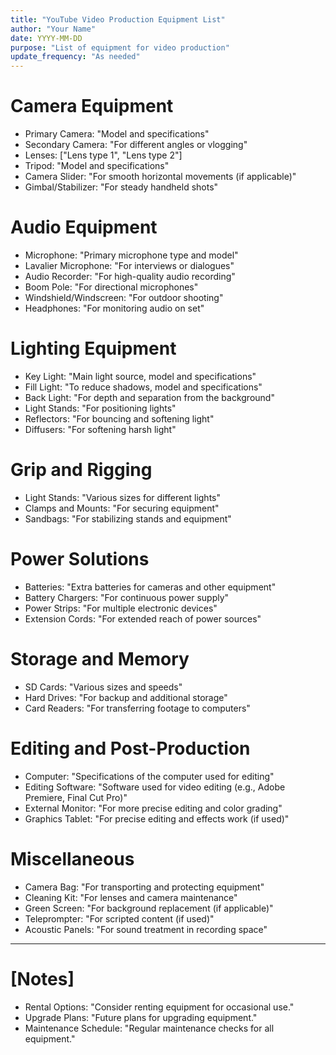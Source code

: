 ```yaml
---
title: "YouTube Video Production Equipment List"
author: "Your Name"
date: YYYY-MM-DD
purpose: "List of equipment for video production"
update_frequency: "As needed"
---
```


# Camera Equipment
- Primary Camera: "Model and specifications"
- Secondary Camera: "For different angles or vlogging"
- Lenses: ["Lens type 1", "Lens type 2"]
- Tripod: "Model and specifications"
- Camera Slider: "For smooth horizontal movements (if applicable)"
- Gimbal/Stabilizer: "For steady handheld shots"

# Audio Equipment
- Microphone: "Primary microphone type and model"
- Lavalier Microphone: "For interviews or dialogues"
- Audio Recorder: "For high-quality audio recording"
- Boom Pole: "For directional microphones"
- Windshield/Windscreen: "For outdoor shooting"
- Headphones: "For monitoring audio on set"

# Lighting Equipment
- Key Light: "Main light source, model and specifications"
- Fill Light: "To reduce shadows, model and specifications"
- Back Light: "For depth and separation from the background"
- Light Stands: "For positioning lights"
- Reflectors: "For bouncing and softening light"
- Diffusers: "For softening harsh light"

# Grip and Rigging
- Light Stands: "Various sizes for different lights"
- Clamps and Mounts: "For securing equipment"
- Sandbags: "For stabilizing stands and equipment"

# Power Solutions
- Batteries: "Extra batteries for cameras and other equipment"
- Battery Chargers: "For continuous power supply"
- Power Strips: "For multiple electronic devices"
- Extension Cords: "For extended reach of power sources"

# Storage and Memory
- SD Cards: "Various sizes and speeds"
- Hard Drives: "For backup and additional storage"
- Card Readers: "For transferring footage to computers"

# Editing and Post-Production
- Computer: "Specifications of the computer used for editing"
- Editing Software: "Software used for video editing (e.g., Adobe Premiere, Final Cut Pro)"
- External Monitor: "For more precise editing and color grading"
- Graphics Tablet: "For precise editing and effects work (if used)"

# Miscellaneous
- Camera Bag: "For transporting and protecting equipment"
- Cleaning Kit: "For lenses and camera maintenance"
- Green Screen: "For background replacement (if applicable)"
- Teleprompter: "For scripted content (if used)"
- Acoustic Panels: "For sound treatment in recording space"

---

# [Notes]
- Rental Options: "Consider renting equipment for occasional use."
- Upgrade Plans: "Future plans for upgrading equipment."
- Maintenance Schedule: "Regular maintenance checks for all equipment."
